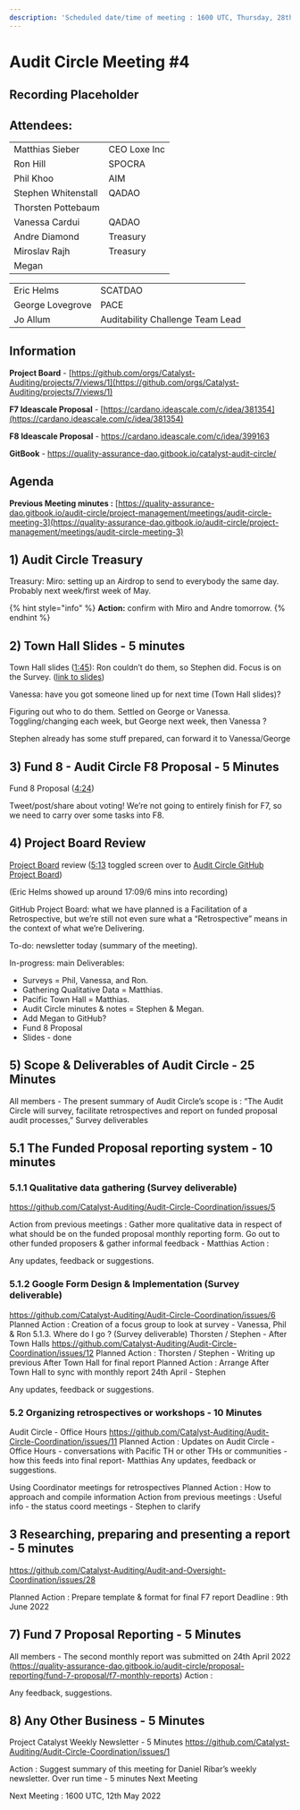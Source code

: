 ```yaml
---
description: 'Scheduled date/time of meeting : 1600 UTC, Thursday, 28th April 2022'
---
```


# Audit Circle Meeting #4

## Recording Placeholder

## Attendees:

|                     |              |
| ------------------- | ------------ |
| Matthias Sieber     | CEO Loxe Inc |
| Ron Hill            | SPOCRA       |
| Phil Khoo           | AIM          |
| Stephen Whitenstall | QADAO        |
| Thorsten Pottebaum  |              |
| Vanessa Cardui      | QADAO        |
| Andre Diamond       | Treasury     |
| Miroslav Rajh       | Treasury     |
| Megan               |              |

|                  |                                  |
| ---------------- | -------------------------------- |
| Eric Helms       | SCATDAO                          |
| George Lovegrove | PACE                             |
| Jo Allum         | Auditability Challenge Team Lead |

## Information

**Project Board** - [https://github.com/orgs/Catalyst-Auditing/projects/7/views/1](https://github.com/orgs/Catalyst-Auditing/projects/7/views/1)

**F7 Ideascale Proposal** - [https://cardano.ideascale.com/c/idea/381354](https://cardano.ideascale.com/c/idea/381354)

**F8 Ideascale Proposal** - https://cardano.ideascale.com/c/idea/399163

**GitBook** - https://quality-assurance-dao.gitbook.io/catalyst-audit-circle/

## Agenda

**Previous Meeting minutes :** [https://quality-assurance-dao.gitbook.io/audit-circle/project-management/meetings/audit-circle-meeting-3](https://quality-assurance-dao.gitbook.io/audit-circle/project-management/meetings/audit-circle-meeting-3)

## 1) Audit Circle Treasury

Treasury: Miro: setting up an Airdrop to send to everybody the same day. Probably next week/first week of May.&#x20;

{% hint style="info" %}
**Action:** confirm with Miro and Andre tomorrow.
{% endhint %}

## 2) Town Hall Slides - 5 minutes

Town Hall slides ([1:45](https://youtu.be/STxSKquzaF8?t=105)): Ron couldn’t do them, so Stephen did. Focus is on the Survey. ([link to slides](https://docs.google.com/presentation/d/16awJ0FGKVAjsJ\_3wWGQ7UFfs1tV2HWz1B119kaXW6Y8/edit?usp=sharing))

Vanessa: have you got someone lined up for next time (Town Hall slides)?&#x20;

Figuring out who to do them. Settled on George or Vanessa. Toggling/changing each week, but George next week, then Vanessa ?

Stephen already has some stuff prepared, can forward it to Vanessa/George

## 3) Fund 8 - Audit Circle F8 Proposal - 5 Minutes

Fund 8 Proposal ([4:24](https://youtu.be/STxSKquzaF8?t=264))&#x20;

Tweet/post/share about voting! We’re not going to entirely finish for F7, so we need to carry over some tasks into F8.

## 4) Project Board Review



[Project Board](https://github.com/orgs/Catalyst-Auditing/projects/7/views/1) review ([5:13](https://youtu.be/STxSKquzaF8?t=313) toggled screen over to [Audit Circle GitHub Project Board](https://github.com/orgs/Catalyst-Auditing/projects/7/views/1))

(Eric Helms showed up around 17:09/6 mins into recording)

GitHub Project Board: what we have planned is a Facilitation of a Retrospective, but we’re still not even sure what a “Retrospective” means in the context of what we’re Delivering.&#x20;

To-do: newsletter today (summary of the meeting).&#x20;

In-progress: main Deliverables:&#x20;

* Surveys = Phil, Vanessa, and Ron.&#x20;
* Gathering Qualitative Data = Matthias.&#x20;
* Pacific Town Hall = Matthias.&#x20;
* Audit Circle minutes & notes = Stephen & Megan.&#x20;
* Add Megan to GitHub?
* Fund 8 Proposal
* Slides - done&#x20;

## 5) Scope & Deliverables of Audit Circle - 25 Minutes

All members - The present summary of Audit Circle’s scope is : “The Audit Circle will survey, facilitate retrospectives and report on funded proposal audit processes,” Survey deliverables

## 5.1 The Funded Proposal reporting system - 10 minutes

### 5.1.1 Qualitative data gathering (Survey deliverable)

https://github.com/Catalyst-Auditing/Audit-Circle-Coordination/issues/5

Action from previous meetings : Gather more qualitative data in respect of what should be on the funded proposal monthly reporting form. Go out to other funded proposers & gather informal feedback - Matthias Action :

Any updates, feedback or suggestions.&#x20;

### 5.1.2 Google Form Design & Implementation (Survey deliverable)&#x20;

https://github.com/Catalyst-Auditing/Audit-Circle-Coordination/issues/6 Planned Action : Creation of a focus group to look at survey - Vanessa, Phil & Ron 5.1.3. Where do I go ? (Survey deliverable) Thorsten / Stephen - After Town Halls https://github.com/Catalyst-Auditing/Audit-Circle-Coordination/issues/12 Planned Action : Thorsten / Stephen - Writing up previous After Town Hall for final report Planned Action : Arrange After Town Hall to sync with monthly report 24th April - Stephen

Any updates, feedback or suggestions.&#x20;

### 5.2 Organizing retrospectives or workshops - 10 Minutes

&#x20;Audit Circle - Office Hours https://github.com/Catalyst-Auditing/Audit-Circle-Coordination/issues/11 Planned Action : Updates on Audit Circle - Office Hours - conversations with Pacific TH or other THs or communities - how this feeds into final report- Matthias Any updates, feedback or suggestions.&#x20;

Using Coordinator meetings for retrospectives Planned Action : How to approach and compile information Action from previous meetings : Useful info - the status coord meetings - Stephen to clarify&#x20;

## 3 Researching, preparing and presenting a report - 5 minutes

&#x20;https://github.com/Catalyst-Auditing/Audit-and-Oversight-Coordination/issues/28

Planned Action : Prepare template & format for final F7 report Deadline : 9th June 2022

## 7) Fund 7 Proposal Reporting - 5 Minutes

All members - The second monthly report was submitted on 24th April 2022 (https://quality-assurance-dao.gitbook.io/audit-circle/proposal-reporting/fund-7-proposal/f7-monthly-reports) Action :

Any feedback, suggestions.

## 8) Any Other Business - 5 Minutes

Project Catalyst Weekly Newsletter - 5 Minutes https://github.com/Catalyst-Auditing/Audit-Circle-Coordination/issues/1

Action : Suggest summary of this meeting for Daniel Ribar’s weekly newsletter. Over run time - 5 minutes Next Meeting

Next Meeting : 1600 UTC, 12th May 2022
